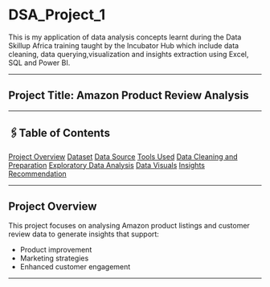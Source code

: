 # DSA_Project_1

This is my application of data analysis concepts learnt during the Data Skillup Africa training taught by the Incubator Hub which include data cleaning, data querying,visualization and insights extraction using Excel, SQL and Power BI.
- - -

## Project Title: Amazon Product Review Analysis
- - -

## 🖇️Table of Contents 
[Project Overview](#project-overview)
[Dataset](#dataset)
[Data Source](#data-source)
[Tools Used](#tools-used)
[Data Cleaning and Preparation](#data-cleaning-and-preparation)
[Exploratory Data Analysis](#exploratory-data-analysis)
[Data Visuals](#data-visuals)
[Insights](#insights)
[Recommendation](#recommendation)
- - -

## Project Overview
This project focuses on analysing Amazon product listings and customer review data to generate insights that support:
- Product improvement 
- Marketing strategies
- Enhanced customer engagement 
- - -


